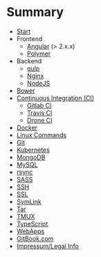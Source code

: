 # Summary

* [Start](index.md)
* Frontend
    * [Angular](docs/frontend/angular.md) (> 2.x.x)
    * [Polymer](docs/frontend/polymer.md)
* Backend
    * [gulp](docs/backend/gulp.md)
    * [Nginx](docs/backend/nginx.md)
    * [NodeJS](docs/backend/nodejs.md)
* [Bower](docs/devtools/bower.md)
* [Continuous Integration (CI)](docs/devtools/ci.md)
    * [Gitlab CI](docs/devtools/ci/gitlab-ci.md)
    * [Travis CI](docs/devtools/ci/travis.md)
    * [Drone CI](docs/devtools/ci/drone.md)
* [Docker](docs/devtools/docker.md)
* [Linux Commands](docs/devtools/linuxcommands.md)
* [Git](docs/devtools/git.md)
* [Kubernetes](docs/devtools/kubernetes.md)
* [MongoDB](docs/devtools/mongodb.md)
* [MySQL](docs/devtools/mysql.md)
* [rsync](docs/devtools/rsync.md)
* [SASS](docs/devtools/sass.md)
* [SSH](docs/devtools/ssh.md)
* [SSL](docs/devtools/ssl.md)
* [SymLink](docs/devtools/symlink.md)
* [Tar](docs/devtools/tar.md)
* [TMUX](docs/devtools/tmux.md)
* [TypeScript](docs/devtools/typescript.md)
* [WebApps](docs/webapps/index.md)
* [GitBook.com](docs/webapps/gitbook.md)
* [Impressum/Legal Info](https://lossless.gmbh)

